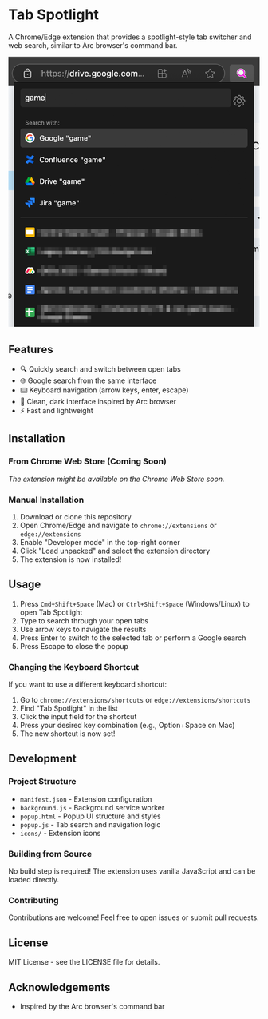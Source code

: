 # Tab Spotlight

A Chrome/Edge extension that provides a spotlight-style tab switcher and web search, similar to Arc browser's command bar.

![Tab Spotlight Screenshot](screenshots/screenshot.png)

## Features

- 🔍 Quickly search and switch between open tabs
- 🌐 Google search from the same interface
- ⌨️ Keyboard navigation (arrow keys, enter, escape)
- 🎨 Clean, dark interface inspired by Arc browser
- ⚡ Fast and lightweight

## Installation

### From Chrome Web Store (Coming Soon)

*The extension might be available on the Chrome Web Store soon.*

### Manual Installation

1. Download or clone this repository
2. Open Chrome/Edge and navigate to `chrome://extensions` or `edge://extensions`
3. Enable "Developer mode" in the top-right corner
4. Click "Load unpacked" and select the extension directory
5. The extension is now installed!

## Usage

1. Press `Cmd+Shift+Space` (Mac) or `Ctrl+Shift+Space` (Windows/Linux) to open Tab Spotlight
2. Type to search through your open tabs
3. Use arrow keys to navigate the results
4. Press Enter to switch to the selected tab or perform a Google search
5. Press Escape to close the popup

### Changing the Keyboard Shortcut

If you want to use a different keyboard shortcut:

1. Go to `chrome://extensions/shortcuts` or `edge://extensions/shortcuts`
2. Find "Tab Spotlight" in the list
3. Click the input field for the shortcut
4. Press your desired key combination (e.g., Option+Space on Mac)
5. The new shortcut is now set!

## Development

### Project Structure

- `manifest.json` - Extension configuration
- `background.js` - Background service worker
- `popup.html` - Popup UI structure and styles
- `popup.js` - Tab search and navigation logic
- `icons/` - Extension icons

### Building from Source

No build step is required! The extension uses vanilla JavaScript and can be loaded directly.

### Contributing

Contributions are welcome! Feel free to open issues or submit pull requests.

## License

MIT License - see the LICENSE file for details.

## Acknowledgements

- Inspired by the Arc browser's command bar

